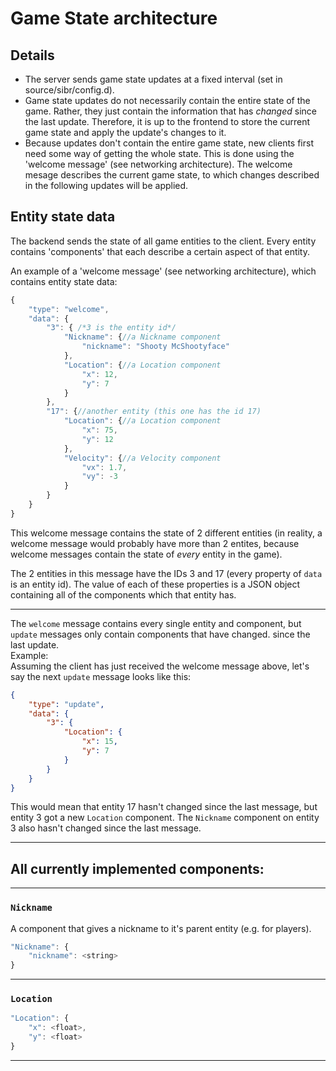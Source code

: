 # Game State architecture

## Details
- The server sends game state updates at a fixed interval (set in source/sibr/config.d).
- Game state updates do not necessarily contain the entire state of the game. Rather, they just contain the information that has *changed* since the last update. Therefore, it is up to the frontend to store the current game state and apply the update's changes to it.
- Because updates don't contain the entire game state, new clients first need some way of getting the whole state. This is done using the 'welcome message' (see networking architecture). The welcome mesage describes the current game state, to which changes described in the following updates will be applied.

## Entity state data
The backend sends the state of all game entities to the client. Every entity contains 'components' that each describe a certain aspect of that entity.

An example of a 'welcome message' (see networking architecture), which contains entity state data:
<!-- The code here is actually JSON, but javascript highlighting is used to allow comments -->
```JavaScript
{
	"type": "welcome",
	"data": {
		"3": { /*3 is the entity id*/
			"Nickname": {//a Nickname component
				"nickname": "Shooty McShootyface"
			},
			"Location": {//a Location component
				"x": 12,
				"y": 7
			}
		},
		"17": {//another entity (this one has the id 17)
			"Location": {//a Location component
				"x": 75,
				"y": 12
			},
			"Velocity": {//a Velocity component
				"vx": 1.7,
				"vy": -3
			}
		}
	}
}
```

This welcome message contains the state of 2 different entities (in reality, a welcome message would probably have more than 2 entites, because welcome messages contain the state of *every* entity in the game).

The 2 entities in this message have the IDs 3 and 17 (every property of `data` is an entity id). The value of each of these properties is a JSON object containing all of the components which that entity has.

---

The `welcome` message contains every single entity and component, but `update` messages only contain components that have changed. since the last update.<br>
Example:<br>
Assuming the client has just received the welcome message above, let's say the next `update` message looks like this:
```JSON
{
	"type": "update",
	"data": {
		"3": {
			"Location": {
				"x": 15,
				"y": 7
			}
		}
	}
}
```

This would mean that entity 17 hasn't changed since the last message, but entity 3 got a new `Location` component. The `Nickname` component on entity 3 also hasn't changed since the last message.

---

## All currently implemented components:

---

### `Nickname`

A component that gives a nickname to it's parent entity (e.g. for players).

<!-- The code here is actually JSON, but javascript highlighting displays better -->
```JavaScript
"Nickname": {
	"nickname": <string>
}
```

---

### `Location`

```JavaScript
"Location": {
	"x": <float>,
	"y": <float>
}
```

---